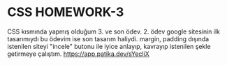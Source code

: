 # CSS HOMEWORK-3
CSS kısmında yapmış olduğum 3. ve son ödev. 
2. ödev google sitesinin ilk tasarımıydı bu ödevim ise son tasarım haliydi. margin, padding dışında istenilen siteyi "incele" butonu ile iyice anlayıp, kavrayıp istenilen şekle getirmeye çalıştım.
https://app.patika.dev/sYecliX
